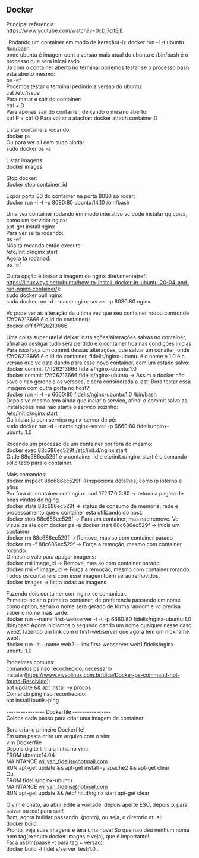 ## Docker
  
Principal referencia:  
https://www.youtube.com/watch?v=0cDj7citEjE  
  
-Rodando um container em modo de iteração(-i):
docker run -i -t ubuntu /bin/bash  
onde ubuntu é imagem com a versao mais atual do ubuntu e /bin/bash é o processo que sera inicalizado  
Ja com o container aberto no terminal podemos testar se o processo bash esta aberto mesmo:  
ps -ef  
Podemos testar o terminal pedindo a versao do ubuntu:  
cat /etc/issue  
Para matar e sair do container:  
ctrl + D  
Para apenas sair do container, deixando o mesmo aberto:  
ctrl P + ctrl Q
Para voltar a atachar:
docker attach containerID

Listar containers rodando:  
docker ps  
Ou para ver all com  sudo ainda:  
sudo docker ps -a  
  
Listar imagens:  
docker images 

Stop docker:  
docker stop container_id  

Expor porta 80 do container na porta 8080 ao rodar:  
docker run -i -t -p 8080:80 ubuntu:14.10 /bin/bash  
  
Uma vez container rodando em modo interativo vc pode instalar qq coisa, como um servidor nginx:  
apt-get install nginx  
Para ver se ta rodando:  
ps -ef  
Nõa ta rodando então execute:  
/etc/init.d/nginx start  
Agora ta rodanod:  
ps -ef  
  
Outra opção é baixar a imagem do nginx diretamente(ref: https://linuxways.net/ubuntu/how-to-install-docker-in-ubuntu-20-04-and-run-nginx-container/):  
sudo docker pull nginx  
sudo docker run -d --name nginx-server -p 8080:80 nginx  
  
Vc pode ver as alteração da ultima vez que seu container rodou com(onde f7ff26213666 é o id do container):  
docker diff f7ff26213666  
  
Uma coisa super utel é deixar instalações/alterações salvas no container, afinal ao desligar tudo sera perdido e o container fica nas condições inicias.  
Para isso faça um commit dessas alterações, que salvar um conaiter, onde f7ff26213666 é o id do container, fidelis/nginx-ubuntu é o nome e 1.0 é a versao que vc esta dando para esse novo container, com um estado salvo:  
docker commit f7ff26213666 fidelis/nginx-ubuntu:1.0  
docker commit f7ff26213666 fidelis/nginx-ubuntu -> Assim o docker não save e nao gerencia as versoes, e sera considerada a last!
Bora testar essa imagem com outra porta no host?:  
docker run -i -t -p 6660:80 fidelis/nginx-ubuntu:1.0 /bin/bash  
Depois vc mesmo tem ainda que inciar o serviço, afinal o commit salva as instalações mas não starta o servico sozinho:  
/etc/init.d/nginx start  
Ou iniciar ja com serviço nginx-server de pé:  
sudo docker run -d --name nginx-server -p 6660:80 fidelis/nginx-ubuntu:1.0  
  
Rodando um processo de um container por fora do mesmo:  
docker exec 88c686ec529f /etc/init.d/nginx start  
Onde 88c686ec529f é o container_id e etc/init.d/nginx start é o comando solicitado para o container.  
  
Mais comandos:  
docker inspect 88c686ec529f ->inspeciona detalhes, como ip interno e afins  
Por fora do container com nginx: curl 172.17.0.2:80 -> retona a pagina de boas vindas do nging  
docker stats 88c686ec529f -> status de consumo de memoria, rede e processamento que o container esta utilizando do host.  
docker stop 88c686ec529f -> Para um container, mas nao remove. Vc visualiza ele com docker ps -a
docker start 88c686ec529f -> Inicia um container  
docker rm 88c686ec529f -> Remove, mas so com container parado  
docker rm -f 88c686ec529f -> Força a remoção, mesmo com container rorando.  
O mesmo vale para apagar imagens:  
docker rmi image_id -> Remove, mas so com container parado  
docker rmi -f image_id -> Força a remoção, mesmo com container rorando.  
Todos os containers com esse imagem tbem serao removidos.  
docker images -> listta todas as imagens  
  
Fazendo dois container com nginx se comunicar.  
Primeiro inciar o primeiro container, de preferencia passando um nome como option, senao o nome sera gerado de forma random e vc precisa saber o nome mais tarde:  
docker run --name first-webserver -i -t -p 6660:80 fidelis/nginx-ubuntu:1.0 /bin/bash
Agora iniciamos o segundo dando um nome qualquer nesse caso web2, fazendo um link com o first-webserver que agora tem um nickname web1:  
docker run -it --name web2 --link first-webserver:web1 fidelis/nginx-ubuntu:1.0

Probelmas comuns:  
comandos ps não recochecido, necessario instalar(https://www.vivaolinux.com.br/dica/Docker-ps-command-not-found-Resolvido):  
apt update && apt install -y procps  
Comando ping nao reconhecido:  
apt install iputils-ping  
  
---------------- Dockerfile ----------------  
Coloca cada passo para criar uma imagem de container  
  
Bora criar o primeiro Dockerfile!  
Em uma pasta crire um arquivo com o vim:  
vim Dockerfile  
Depois digite linha a linha no vim:  
FROM ubuntu:14.04  
MAINTANCE willyan_fidelis@hotmail.com  
RUN apt-get update && apt-get install -y apache2 && apt-get clear  
Ou:  
FROM fidelis/nginx-ubuntu  
MAINTANCE willyan_fidelis@hotmail.com  
RUN apt-get update && /etc/init.d/nginx start apt-get clear  
  
O vim é chato, ao abrir edite a vontade, depois aperte ESC, depois :x para salvar ou :qa! para sair!  
Bom, agora buildar passando .(ponto), ou seja, o diretorio atual:  
docker build .  
Pronto, veja suas imagens e tera uma nova! So que nao deu nenhum nome nem tag(execute docker images e veja), que é importante!  
Faca assim(paase -t para tag + versao):  
docker build -t fidelis/server_test:1.0 .
